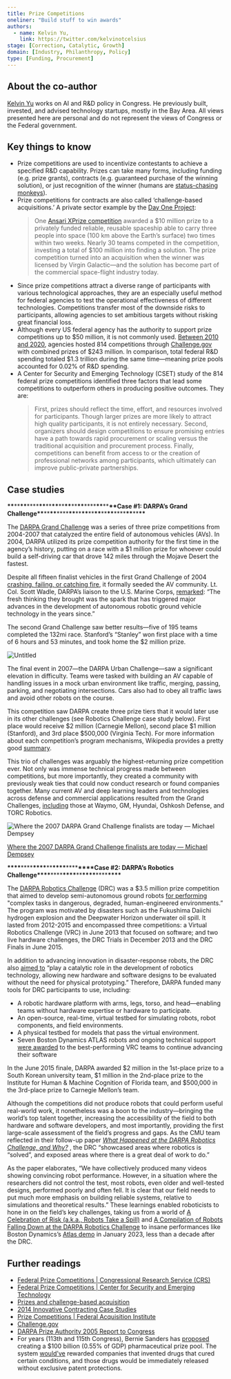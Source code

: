```yaml
---
title: Prize Competitions
oneliner: "Build stuff to win awards"
authors:
  - name: Kelvin Yu,
    link: https://twitter.com/kelvinotcelsius
stage: [Correction, Catalytic, Growth]
domain: [Industry, Philanthropy, Policy]
type: [Funding, Procurement]
---
```


## About the co-author

[Kelvin Yu](https://www.kelv.me/) works on AI and R&D policy in Congress. He previously built, invested, and advised technology startups, mostly in the Bay Area. All views presented here are personal and do not represent the views of Congress or the Federal government.

## Key things to know

- Prize competitions are used to incentivize contestants to achieve a specified R&D capability. Prizes can take many forms, including funding (e.g. prize grants), contracts (e.g. guaranteed purchase of the winning solution), or just recognition of the winner (humans are [status-chasing monkeys](https://www.eugenewei.com/blog/2019/2/19/status-as-a-service#:~:text=is%20that%20piece.-,Status%2DSeeking%20Monkeys,-%22It%20is%20a)).
- Prize competitions for contracts are also called ‘challenge-based acquisitions.’ A private sector example by the [Day One Project](https://uploads.dayoneproject.org/2021/09/10150642/Industrial-Policy-Memo.pdf):
  > One [Ansari XPrize competition](https://www.xprize.org/) awarded a $10 million prize to a privately funded reliable, reusable spaceship able to carry three people into space (100 km above the Earth’s surface) two times within two weeks. Nearly 30 teams competed in the competition, investing a total of $100 million into finding a solution. The prize competition turned into an acquisition when the winner was licensed by Virgin Galactic—and the solution has become part of the commercial space-flight industry today.
- Since prize competitions attract a diverse range of participants with various technological approaches, they are an especially useful method for federal agencies to test the operational effectiveness of different technologies. Competitions transfer most of the downside risks to participants, allowing agencies to set ambitious targets without risking great financial loss.
- Although every US federal agency has the authority to support prize competitions up to $50 million, it is not commonly used. [Between 2010 and 2020](https://cset.georgetown.edu/publication/federal-prize-competitions/), agencies hosted 814 competitions through [Challenge.gov](http://challenge.gov/) with combined prizes of $243 million. In comparison, total federal R&D spending totaled $1.3 trillion during the same time—meaning prize pools accounted for 0.02% of R&D spending.
- A Center for Security and Emerging Technology (CSET) study of the 814 federal prize competitions identified three factors that lead some competitions to outperform others in producing positive outcomes. They are:
  > First, prizes should reflect the time, effort, and resources involved for participants. Though larger prizes are more likely to attract high quality participants, it is not entirely necessary.
  > Second, organizers should design competitions to ensure promising entries have a path towards rapid procurement or scaling versus the traditional acquisition and procurement process.
  > Finally, competitions can benefit from access to or the creation of professional networks among participants, which ultimately can improve public-private partnerships.

## Case studies

**\*\***\*\***\*\***\*\*\*\***\*\***\*\***\*\***\*\***\*\***\*\***\*\***\*\*\*\***\*\***\*\***\*\***Case #1: DARPA’s Grand Challenge**\*\***\*\***\*\***\*\*\*\***\*\***\*\***\*\***\*\***\*\***\*\***\*\***\*\*\*\***\*\***\*\***\*\***

The [DARPA Grand Challenge](https://www.darpa.mil/about-us/timeline/-grand-challenge-for-autonomous-vehicles) was a series of three prize competitions from 2004-2007 that catalyzed the entire field of autonomous vehicles (AVs). In 2004, DARPA utilized its prize competition authority for the first time in the agency’s history, putting on a race with a $1 million prize for whoever could build a self-driving car that drove 142 miles through the Mojave Desert the fastest.

Despite all fifteen finalist vehicles in the first Grand Challenge of 2004 [crashing, failing, or catching fire](https://www.wired.com/story/darpa-grand-challenge-2004-oral-history/), it formally seeded the AV community. Lt. Col. Scott Wadle, DARPA’s liaison to the U.S. Marine Corps, [remarked](https://www.herox.com/blog/159-the-drive-for-autonomous-vehicles-the-darpa-grand#:~:text=As%20Lt.%20Col.%20Scott%20Wadle%2C%20DARPA%E2%80%99s%20liaison%20to%20the%20U.S.%20Marine%20Corps%2C%20said%20of%20the%20people%20involved%3A%20%E2%80%9CThe%20fresh%20thinking%20they%20brought%20was%20the%20spark%20that%20has%20triggered%20major%20advances%20in%20the%20development%20of%20autonomous%20robotic%20ground%20vehicle%20technology%20in%20the%20years%20since.%E2%80%9D): “The fresh thinking they brought was the spark that has triggered major advances in the development of autonomous robotic ground vehicle technology in the years since.”

The second Grand Challenge saw better results—five of 195 teams completed the 132mi race. Stanford’s “Stanley” won first place with a time of 6 hours and 53 minutes, and took home the $2 million prize.

![Untitled](Prize%20Competitions%20491ffdfeda694c20aacd128d74a52296/Untitled.png)

The final event in 2007—the DARPA Urban Challenge—saw a significant elevation in difficulty. Teams were tasked with building an AV capable of handling issues in a mock urban environment like traffic, merging, passing, parking, and negotiating intersections. Cars also had to obey all traffic laws and avoid other robots on the course.

This competition saw DARPA create three prize tiers that it would later use in its other challenges (see Robotics Challenge case study below). First place would receive $2 million (Carnegie Mellon), second place $1 million (Stanford), and 3rd place $500,000 (Virginia Tech). For more information about each competition’s program mechanisms, Wikipedia provides a pretty good [summary](https://en.wikipedia.org/wiki/DARPA_Grand_Challenge).

This trio of challenges was arguably the highest-returning prize competition ever. Not only was immense technical progress made between competitions, but more importantly, they created a community with previously weak ties that could now conduct research or found companies together. Many current AV and deep learning leaders and technologies across defense and commercial applications resulted from the Grand Challenges, [including](https://www.herox.com/blog/159-the-drive-for-autonomous-vehicles-the-darpa-grand#:~:text=ten%20years%20later%2C-,DARPA%20points%20to,-the%20proliferation%20of) those at Waymo, GM, Hyundai, Oshkosh Defense, and TORC Robotics.

![[Where the 2007 DARPA Grand Challenge finalists are today — Michael Dempsey](https://medium.com/@mhdempsey/2007-darpa-grand-challenge-roster-e1d05fccf428)](Prize%20Competitions%20491ffdfeda694c20aacd128d74a52296/Untitled%201.png)

[Where the 2007 DARPA Grand Challenge finalists are today — Michael Dempsey](https://medium.com/@mhdempsey/2007-darpa-grand-challenge-roster-e1d05fccf428)

**\*\*\*\***\*\*\*\***\*\*\*\***\*\***\*\*\*\***\*\*\*\***\*\*\*\***Case #2: DARPA’s Robotics Challenge**\*\*\*\***\*\*\*\***\*\*\*\***\*\***\*\*\*\***\*\*\*\***\*\*\*\***

The [DARPA Robotics Challenge](https://www.darpa.mil//about-us/timeline/darpa-robotics-challenge) (DRC) was a $3.5 million prize competition that aimed to develop semi-autonomous ground robots [for performing](https://web.archive.org/web/20130120060850/http://www.darpa.mil/Our_Work/TTO/Programs/DARPA_Robotics_Challenge.aspx) "complex tasks in dangerous, degraded, human-engineered environments.” The program was motivated by disasters such as the Fukushima Daiichi hydrogen explosion and the Deepwater Horizon underwater oil spill. It lasted from 2012-2015 and encompassed three competitions: a Virtual Robotics Challenge (VRC) in June 2013 that focused on software; and two live hardware challenges, the DRC Trials in December 2013 and the DRC Finals in June 2015.

In addition to advancing innovation in disaster-response robots, the DRC also [aimed to](https://web.archive.org/web/20130120060850/http://www.darpa.mil/Our_Work/TTO/Programs/DARPA_Robotics_Challenge.aspx#:~:text=will%20play%20a%20catalytic%20role%20in%20development%20of%20robotics%20technology%2C%20allowing%20new%20hardware%20and%20software%20designs%20to%20be%20evaluated%20without%20the%20need%20for%20physical%20prototyping.) “play a catalytic role in the development of robotics technology, allowing new hardware and software designs to be evaluated without the need for physical prototyping.” Therefore, DARPA funded many tools for DRC participants to use, including:

- A robotic hardware platform with arms, legs, torso, and head—enabling teams without hardware expertise or hardware to participate.
- An open-source, real-time, virtual testbed for simulating robots, robot components, and field environments.
- A physical testbed for models that pass the virtual environment.
- Seven Boston Dynamics ATLAS robots and ongoing technical support [were awarded](https://www.darpa.mil/news-events/2013-07-11) to the best-performing VRC teams to continue advancing their software

In the June 2015 finale, DARPA awarded $2 million in the 1st-place prize to a South Korean university team, $1 million in the 2nd-place prize to the Institute for Human & Machine Cognition of Florida team, and $500,000 in the 3rd-place prize to Carnegie Mellon’s team.

Although the competitions did not produce robots that could perform useful real-world work, it nonetheless was a boon to the industry—bringing the world’s top talent together, increasing the accessibility of the field to both hardware and software developers, and most importantly, providing the first large-scale assessment of the field’s progress and gaps. As the CMU team reflected in their follow-up paper _[What Happened at the DARPA Robotics Challenge, and Why?](https://www.cs.cmu.edu/~cga/drc/jfr-what.pdf)_ , the DRC “showcased areas where robotics is “solved”, and exposed areas where there is a great deal of work to do.”

As the paper elaborates, “We have collectively produced many videos showing convincing robot performance. However, in a situation where the researchers did not control the test, most robots, even older and well-tested designs, performed poorly and often fell. It is clear that our field needs to put much more emphasis on building reliable systems, relative to simulations and theoretical results.” These learnings enabled roboticists to hone in on the field’s key challenges, taking us from a world of [A Celebration of Risk (a.k.a., Robots Take a Spill)](https://www.youtube.com/watch?v=7A_QPGcjrh0) and [A Compilation of Robots Falling Down at the DARPA Robotics Challenge](https://www.youtube.com/watch?v=g0TaYhjpOfo) to insane performances like Boston Dynamics’s [Atlas demo](https://www.youtube.com/watch?v=-e1_QhJ1EhQ) in January 2023, less than a decade after the DRC.

## Further readings

- [Federal Prize Competitions | Congressional Research Service (CRS)](https://sgp.fas.org/crs/misc/R45271.pdf)
- [Federal Prize Competitions | Center for Security and Emerging Technology](https://cset.georgetown.edu/publication/federal-prize-competitions/)
- [Prizes and challenge-based acquisition](https://www.mitre.org/sites/default/files/publications/6-prizes-and-challenge-based-acquisition.pdf)
- [2014 Innovative Contracting Case Studies](https://strategicinstitute.org/wp-content/uploads/2016/12/innovative_contracting_case_studies_2014_-_august.pdf)
- [Prize Competitions | Federal Acquisition Institute](https://www.fai.gov/content/prize-competitions)
- [Challenge.gov](Challenge.gov)
- [DARPA Prize Authority 2005 Report to Congress](https://www.grandchallenge.org/grandchallenge/docs/Grand_Challenge_2005_Report_to_Congress.pdf)
- For years (113th and 115th Congress), Bernie Sanders has [proposed](https://archive.is/o/70ivz/https://www.govtrack.us/congress/bills/113/s627/text) creating a $100 billion (0.55% of GDP) pharmaceutical prize pool. The system [would’ve](https://archive.is/70ivz#selection-841.362-845.232) rewarded companies that invented drugs that cured certain conditions, and those drugs would be immediately released without exclusive patent protections.
